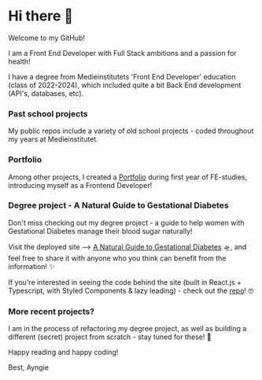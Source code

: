 # Hi there 👋

Welcome to my GitHub!

I am a Front End Developer with Full Stack ambitions and a passion for health!

I have a degree from Medieinstitutets 'Front End Developer' education (class of 2022-2024), which included quite a bit Back End development (API's, databases, etc).

### Past school projects
My public repos include a variety of old school projects - coded throughout my years at Medieinstitutet. 

### Portfolio
Among other projects, I created a [Portfolio](https://ayngie.github.io/portfolio2.0/) during first year of FE-studies, introducing myself as a Frontend Developer!

### Degree project - A Natural Guide to Gestational Diabetes
Don't miss checking out my degree project - a guide to help women with Gestational Diabetes manage their blood sugar naturally! 

Visit the deployed site --> [A Natural Guide to Gestational Diabetes](https://ayngie.github.io/natural-guide-to-gestational-diabetes/) 🛸, and feel free to share it with anyone who you think can benefit from the information! ✨️

If you're interested in seeing the code behind the site (built in React.js + Typescript, with Styled Components & lazy leading) - check out the [repo](https://github.com/Ayngie/natural-guide-to-gestational-diabetes)! 🤓  

### More recent projects?
I am in the process of refactoring my degree project, as well as building a different (secret) project from scratch - stay tuned for these! 🤩

Happy reading and happy coding!

Best,
Ayngie

<!--
**Ayngie/Ayngie** is a ✨ _special_ ✨ repository because its `README.md` (this file) appears on your GitHub profile.

Here are some ideas to get you started:

- 🔭 I’m currently working on ...
- 🌱 I’m currently learning ...
- 👯 I’m looking to collaborate on ...
- 🤔 I’m looking for help with ...
- 💬 Ask me about ...
- 📫 How to reach me: ...
- 😄 Pronouns: ...
- ⚡ Fun fact: ...
-->
